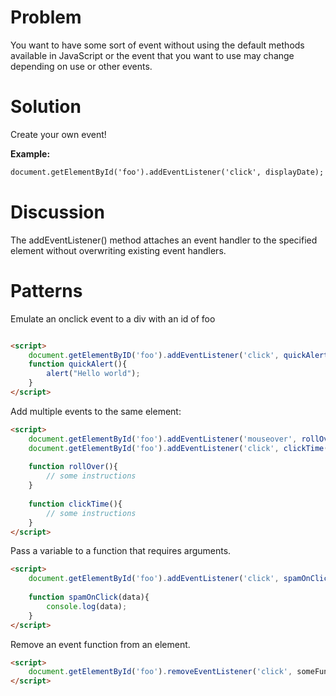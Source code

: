 # Problem
You want to have some sort of event without using the default
methods available in JavaScript or the event that you want to 
use may change depending on use or other events. 

# Solution 

Create your own event! 

**Example:**

```html
document.getElementById('foo').addEventListener('click', displayDate);
```

# Discussion

The addEventListener() method attaches an event handler to the 
specified element without overwriting existing event handlers. 

# Patterns

Emulate an onclick event to a div with an id of foo

```html

<script>
    document.getElementByID('foo').addEventListener('click', quickAlert());
    function quickAlert(){
        alert("Hello world");
    }
</script>
```

Add multiple events to the same element: 

```html
<script>
    document.getElementById('foo').addEventListener('mouseover', rollOver());
    document.getElementById('foo').addEventListener('click', clickTime();
    
    function rollOver(){
        // some instructions
    }
    
    function clickTime(){
        // some instructions
    }
</script>
```

Pass a variable to a function that requires arguments. 

```html
<script>
    document.getElementById('foo').addEventListener('click', spamOnClick("HEY HEY HEY"));
    
    function spamOnClick(data){
        console.log(data);
    }
</script>
```

Remove an event function from an element. 

```html
<script>
    document.getElementById('foo').removeEventListener('click', someFunction)
</script>
```
